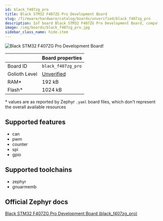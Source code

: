 ```yaml
---
id: black_f407zg_pro
title: Black STM32 F407ZG Pro Development Board
slug: /firmware/hardware/catalog/boards/unverified/black_f407zg_pro
description: IoT board Black STM32 F407ZG Pro Development Board, compatible with Golioth at unverified level.
image: /img/boards/black_f407zg_pro.jpg
sidebar_class_name: hide-item
---
```


[//]: # (This is an auto-generated file, do not edit! Changes to it will be lost upon re-generation)

![Black STM32 F407ZG Pro Development Board!](/img/boards/black_f407zg_pro.jpg "Black STM32 F407ZG Pro Development Board")

|                | Board properties     |
| -------------  | -------------------- |
| Board ID       | `black_f407zg_pro` |
| Golioth Level  | [Unverified](/firmware/hardware#unverified-boards) |
| RAM*           | 192 kB |
| Flash*         | 1024 kB |

\* values are as reported by Zephyr `.yaml` board files, which don't represent the overall available resources



## Supported features

* can
* pwm
* counter
* spi
* gpio

## Supported toolchains

* zephyr
* gnuarmemb

## Official Zephyr docs

[Black STM32 F407ZG Pro Development Board (black_f407zg_pro)](https://docs.zephyrproject.org/latest/boards/others/black_f407zg_pro/doc/index.html)
